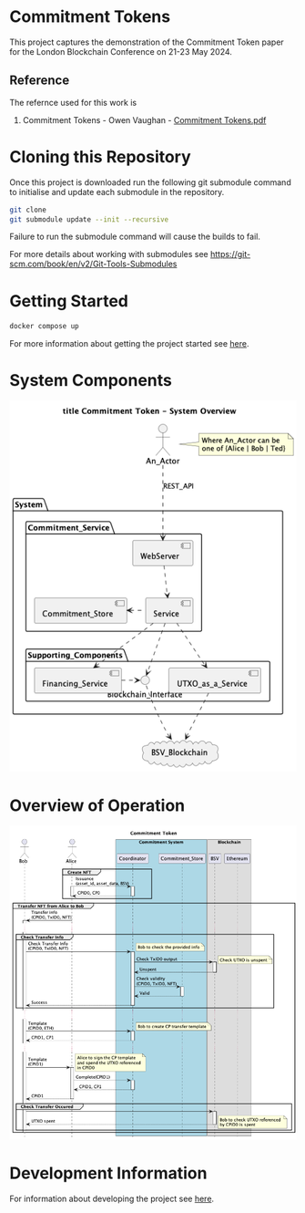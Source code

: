 # Commitment Tokens

This project captures the demonstration of the Commitment Token paper for the London Blockchain Conference on 21-23 May 2024.

## Reference
The refernce used for this work is

1.  Commitment Tokens - Owen Vaughan - [Commitment Tokens.pdf](https://ncryptnchain.sharepoint.com/sites/Research/Shared%20Documents/Forms/AllItems.aspx?id=%2Fsites%2FResearch%2FShared%20Documents%2FPortfolio%20management%2FAcademic%20Papers%2FCommitment%20Tokens%2Epdf&parent=%2Fsites%2FResearch%2FShared%20Documents%2FPortfolio%20management%2FAcademic%20Papers)

# Cloning this Repository

Once this project is downloaded run the following git submodule command to initialise and update each submodule in the repository.
```Bash
git clone   
git submodule update --init --recursive
```
Failure to run the submodule command will cause the builds to fail.

For more details about working with submodules see https://git-scm.com/book/en/v2/Git-Tools-Submodules


# Getting Started

```Bash
docker compose up
```

For more information about getting the project started see [here](#docs/Getting_started).


# System Components

![Deployment Diagram](docs/diagrams/deployment.png)

# Overview of Operation

![Overview Sequence Diagram](docs/diagrams/overview-sequence.png)

# Development Information

For information about developing the project see [here](#docs/Development).

